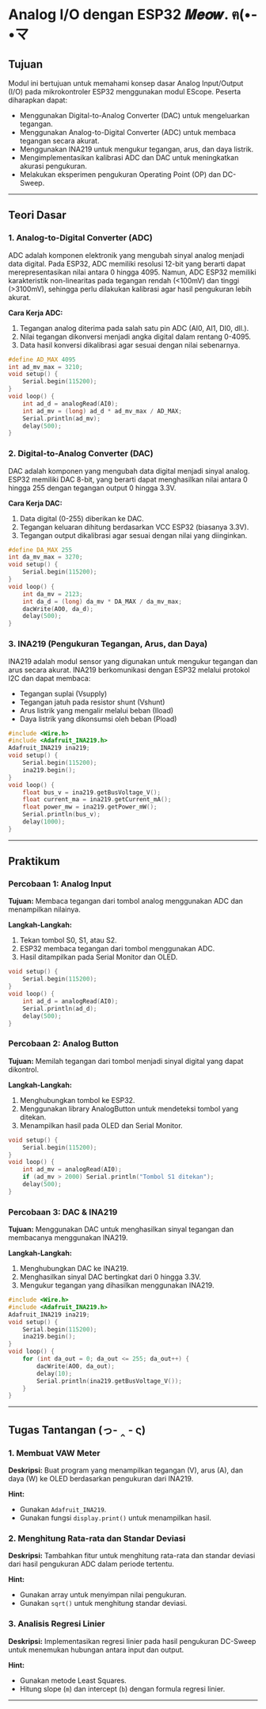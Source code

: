 # Analog I/O dengan ESP32 𝑴𝒆𝒐𝒘. ฅ(•- •マ

## Tujuan
Modul ini bertujuan untuk memahami konsep dasar Analog Input/Output (I/O) pada mikrokontroler ESP32 menggunakan modul EScope. Peserta diharapkan dapat:

- Menggunakan Digital-to-Analog Converter (DAC) untuk mengeluarkan tegangan.
- Menggunakan Analog-to-Digital Converter (ADC) untuk membaca tegangan secara akurat.
- Menggunakan INA219 untuk mengukur tegangan, arus, dan daya listrik.
- Mengimplementasikan kalibrasi ADC dan DAC untuk meningkatkan akurasi pengukuran.
- Melakukan eksperimen pengukuran Operating Point (OP) dan DC-Sweep.

---

## Teori Dasar 
### 1. Analog-to-Digital Converter (ADC)
ADC adalah komponen elektronik yang mengubah sinyal analog menjadi data digital. Pada ESP32, ADC memiliki resolusi 12-bit yang berarti dapat merepresentasikan nilai antara 0 hingga 4095. Namun, ADC ESP32 memiliki karakteristik non-linearitas pada tegangan rendah (<100mV) dan tinggi (>3100mV), sehingga perlu dilakukan kalibrasi agar hasil pengukuran lebih akurat.

**Cara Kerja ADC:**
1. Tegangan analog diterima pada salah satu pin ADC (AI0, AI1, DI0, dll.).
2. Nilai tegangan dikonversi menjadi angka digital dalam rentang 0-4095.
3. Data hasil konversi dikalibrasi agar sesuai dengan nilai sebenarnya.

```cpp
#define AD_MAX 4095
int ad_mv_max = 3210;
void setup() {
    Serial.begin(115200);
}
void loop() {
    int ad_d = analogRead(AI0);
    int ad_mv = (long) ad_d * ad_mv_max / AD_MAX;
    Serial.println(ad_mv);
    delay(500);
}
```

### 2. Digital-to-Analog Converter (DAC)
DAC adalah komponen yang mengubah data digital menjadi sinyal analog. ESP32 memiliki DAC 8-bit, yang berarti dapat menghasilkan nilai antara 0 hingga 255 dengan tegangan output 0 hingga 3.3V.

**Cara Kerja DAC:**
1. Data digital (0-255) diberikan ke DAC.
2. Tegangan keluaran dihitung berdasarkan VCC ESP32 (biasanya 3.3V).
3. Tegangan output dikalibrasi agar sesuai dengan nilai yang diinginkan.

```cpp
#define DA_MAX 255
int da_mv_max = 3270;
void setup() {
    Serial.begin(115200);
}
void loop() {
    int da_mv = 2123;
    int da_d = (long) da_mv * DA_MAX / da_mv_max;
    dacWrite(AO0, da_d);
    delay(500);
}
```

### 3. INA219 (Pengukuran Tegangan, Arus, dan Daya)
INA219 adalah modul sensor yang digunakan untuk mengukur tegangan dan arus secara akurat. INA219 berkomunikasi dengan ESP32 melalui protokol I2C dan dapat membaca:
- Tegangan suplai (Vsupply)
- Tegangan jatuh pada resistor shunt (Vshunt)
- Arus listrik yang mengalir melalui beban (Iload)
- Daya listrik yang dikonsumsi oleh beban (Pload)

```cpp
#include <Wire.h>
#include <Adafruit_INA219.h>
Adafruit_INA219 ina219;
void setup() {
    Serial.begin(115200);
    ina219.begin();
}
void loop() {
    float bus_v = ina219.getBusVoltage_V();
    float current_ma = ina219.getCurrent_mA();
    float power_mw = ina219.getPower_mW();
    Serial.println(bus_v);
    delay(1000);
}
```

---

## Praktikum
### Percobaan 1: Analog Input
**Tujuan:** Membaca tegangan dari tombol analog menggunakan ADC dan menampilkan nilainya.

**Langkah-Langkah:**
1. Tekan tombol S0, S1, atau S2.
2. ESP32 membaca tegangan dari tombol menggunakan ADC.
3. Hasil ditampilkan pada Serial Monitor dan OLED.

```cpp
void setup() {
    Serial.begin(115200);
}
void loop() {
    int ad_d = analogRead(AI0);
    Serial.println(ad_d);
    delay(500);
}
```

### Percobaan 2: Analog Button
**Tujuan:** Memilah tegangan dari tombol menjadi sinyal digital yang dapat dikontrol.

**Langkah-Langkah:**
1. Menghubungkan tombol ke ESP32.
2. Menggunakan library AnalogButton untuk mendeteksi tombol yang ditekan.
3. Menampilkan hasil pada OLED dan Serial Monitor.

```cpp
void setup() {
    Serial.begin(115200);
}
void loop() {
    int ad_mv = analogRead(AI0);
    if (ad_mv > 2000) Serial.println("Tombol S1 ditekan");
    delay(500);
}
```

### Percobaan 3: DAC & INA219
**Tujuan:** Menggunakan DAC untuk menghasilkan sinyal tegangan dan membacanya menggunakan INA219.

**Langkah-Langkah:**
1. Menghubungkan DAC ke INA219.
2. Menghasilkan sinyal DAC bertingkat dari 0 hingga 3.3V.
3. Mengukur tegangan yang dihasilkan menggunakan INA219.

```cpp
#include <Wire.h>
#include <Adafruit_INA219.h>
Adafruit_INA219 ina219;
void setup() {
    Serial.begin(115200);
    ina219.begin();
}
void loop() {
    for (int da_out = 0; da_out <= 255; da_out++) {
        dacWrite(AO0, da_out);
        delay(10);
        Serial.println(ina219.getBusVoltage_V());
    }
}
```

---

## Tugas Tantangan (っ- ‸ - ς)
### 1. Membuat VAW Meter
**Deskripsi:**
Buat program yang menampilkan tegangan (V), arus (A), dan daya (W) ke OLED berdasarkan pengukuran dari INA219.

**Hint:**
- Gunakan `Adafruit_INA219`.
- Gunakan fungsi `display.print()` untuk menampilkan hasil.

### 2. Menghitung Rata-rata dan Standar Deviasi
**Deskripsi:**
Tambahkan fitur untuk menghitung rata-rata dan standar deviasi dari hasil pengukuran ADC dalam periode tertentu.

**Hint:**
- Gunakan array untuk menyimpan nilai pengukuran.
- Gunakan `sqrt()` untuk menghitung standar deviasi.

### 3. Analisis Regresi Linier
**Deskripsi:**
Implementasikan regresi linier pada hasil pengukuran DC-Sweep untuk menemukan hubungan antara input dan output.

**Hint:**
- Gunakan metode Least Squares.
- Hitung slope (`m`) dan intercept (`b`) dengan formula regresi linier.

---


